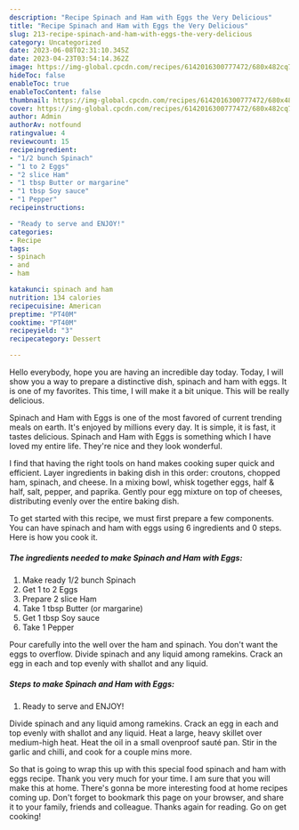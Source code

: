 ```yaml
---
description: "Recipe Spinach and Ham with Eggs the Very Delicious"
title: "Recipe Spinach and Ham with Eggs the Very Delicious"
slug: 213-recipe-spinach-and-ham-with-eggs-the-very-delicious
category: Uncategorized
date: 2023-06-08T02:31:10.345Z
date: 2023-04-23T03:54:14.362Z
image: https://img-global.cpcdn.com/recipes/6142016300777472/680x482cq70/spinach-and-ham-with-eggs-recipe-main-photo.jpg
hideToc: false
enableToc: true
enableTocContent: false
thumbnail: https://img-global.cpcdn.com/recipes/6142016300777472/680x482cq70/spinach-and-ham-with-eggs-recipe-main-photo.jpg
cover: https://img-global.cpcdn.com/recipes/6142016300777472/680x482cq70/spinach-and-ham-with-eggs-recipe-main-photo.jpg
author: Admin
authorAv: notfound
ratingvalue: 4
reviewcount: 15
recipeingredient:
- "1/2 bunch Spinach"
- "1 to 2 Eggs"
- "2 slice Ham"
- "1 tbsp Butter or margarine"
- "1 tbsp Soy sauce"
- "1 Pepper"
recipeinstructions:

- "Ready to serve and ENJOY!"
categories:
- Recipe
tags:
- spinach
- and
- ham

katakunci: spinach and ham 
nutrition: 134 calories
recipecuisine: American
preptime: "PT40M"
cooktime: "PT40M"
recipeyield: "3"
recipecategory: Dessert

---
```



Hello everybody, hope you are having an incredible day today. Today, I will show you a way to prepare a distinctive dish, spinach and ham with eggs. It is one of my favorites. This time, I will make it a bit unique. This will be really delicious.

Spinach and Ham with Eggs is one of the most favored of current trending meals on earth. It's enjoyed by millions every day. It is simple, it is fast, it tastes delicious. Spinach and Ham with Eggs is something which I have loved my entire life. They're nice and they look wonderful.

I find that having the right tools on hand makes cooking super quick and efficient. Layer ingredients in baking dish in this order: croutons, chopped ham, spinach, and cheese. In a mixing bowl, whisk together eggs, half &amp; half, salt, pepper, and paprika. Gently pour egg mixture on top of cheeses, distributing evenly over the entire baking dish.


To get started with this recipe, we must first prepare a few components. You can have spinach and ham with eggs using 6 ingredients and 0 steps. Here is how you cook it.

<!--inarticleads1-->

##### The ingredients needed to make Spinach and Ham with Eggs:

1. Make ready 1/2 bunch Spinach
1. Get 1 to 2 Eggs
1. Prepare 2 slice Ham
1. Take 1 tbsp Butter (or margarine)
1. Get 1 tbsp Soy sauce
1. Take 1 Pepper


Pour carefully into the well over the ham and spinach. You don&#39;t want the eggs to overflow. Divide spinach and any liquid among ramekins. Crack an egg in each and top evenly with shallot and any liquid. 

<!--inarticleads2-->

##### Steps to make Spinach and Ham with Eggs:


1. Ready to serve and ENJOY!

Divide spinach and any liquid among ramekins. Crack an egg in each and top evenly with shallot and any liquid. Heat a large, heavy skillet over medium-high heat. Heat the oil in a small ovenproof sauté pan. Stir in the garlic and chilli, and cook for a couple mins more. 

So that is going to wrap this up with this special food spinach and ham with eggs recipe. Thank you very much for your time. I am sure that you will make this at home. There's gonna be more interesting food at home recipes coming up. Don't forget to bookmark this page on your browser, and share it to your family, friends and colleague. Thanks again for reading. Go on get cooking!
